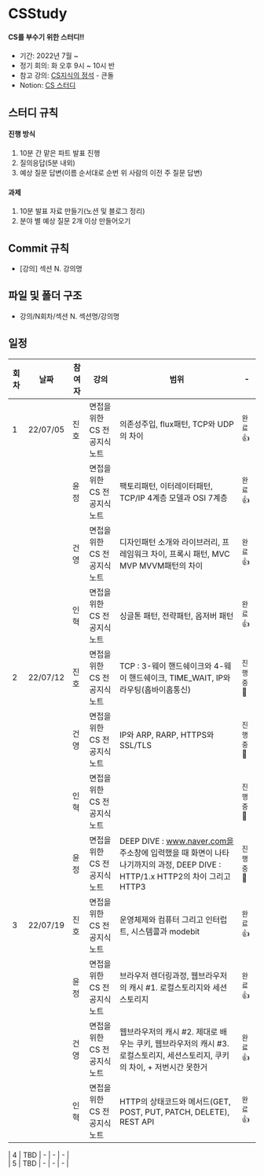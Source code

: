 # CSStudy
#### CS를 부수기 위한 스터디!!

- 기간: 2022년 7월 ~
- 정기 회의: 화 오후 9시 ~ 10시 반
- 참고 강의: [CS지식의 정석](https://www.inflearn.com/course/%EA%B0%9C%EB%B0%9C%EC%9E%90-%EB%A9%B4%EC%A0%91-cs-%ED%8A%B9%EA%B0%95) - 큰돌
- Notion: [CS 스터디](https://www.notion.so/CS-218f4f2c65ee4d5ca85709427fd210da)
## 스터디 규칙
#### 진행 방식
1. 10분 간 맡은 파트 발표 진행
2. 질의응답(5분 내외)
3. 예상 질문 답변(이름 순서대로 순번 위 사람의 이전 주 질문 답변)
#### 과제
1. 10분 발표 자료 만들기(노션 및 블로그 정리)
2. 분야 별 예상 질문 2개 이상 만들어오기

## Commit 규칙
* [강의] 섹션 N. 강의명
## 파일 및 폴더 구조
* 강의/N회차/섹션 N. 섹션명/강의명

## 일정

| 회차 | 날짜 | 참여자 | 강의 | 범위 | - | 
| --- | --- | --- | --- |--- | --- |
| 1 | 22/07/05 | 진호 | 면접을 위한 CS 전공지식 노트 | 의존성주입, flux패턴, TCP와 UDP의 차이  | `완료`👍 |
|   |          | 윤정 | 면접을 위한 CS 전공지식 노트 | 팩토리패턴, 이터레이터패턴, TCP/IP 4계층 모델과 OSI 7계층 | `완료`👍 |
|   |          | 건영 | 면접을 위한 CS 전공지식 노트 | 디자인패턴 소개와 라이브러리, 프레임워크 차이, 프록시 패턴, MVC MVP MVVM패턴의 차이 | `완료`👍 |
|   |          | 인혁 | 면접을 위한 CS 전공지식 노트 | 싱글톤 패턴, 전략패턴, 옵저버 패턴 | `완료`👍 |
| 2 | 22/07/12 | 진호 |면접을 위한 CS 전공지식 노트 | TCP : 3-웨이 핸드쉐이크와 4-웨이 핸드쉐이크, TIME_WAIT, IP와 라우팅(홉바이홉통신) | `진행중`🏃 |
|   |          | 건영 |면접을 위한 CS 전공지식 노트 | IP와 ARP, RARP, HTTPS와 SSL/TLS  | `진행중`🏃 |
|   |          | 인혁 |면접을 위한 CS 전공지식 노트 | | `진행중`🏃 |
|   |          | 윤정 |면접을 위한 CS 전공지식 노트 | DEEP DIVE : www.naver.com을 주소창에 입력했을 때 화면이 나타나기까지의 과정, DEEP DIVE : HTTP/1.x HTTP2의 차이 그리고 HTTP3 | `진행중`🏃 |
| 3 | 22/07/19 | 진호 | 면접을 위한 CS 전공지식 노트 |운영체제와 컴퓨터 그리고 인터럽트, 시스템콜과 modebit| `완료`👍 |
|   |          | 윤정 | 면접을 위한 CS 전공지식 노트 |브라우저 렌더링과정, 웹브라우저의 캐시 #1. 로컬스토리지와 세션스토리지| `완료`👍 |
|   |          | 건영 | 면접을 위한 CS 전공지식 노트 |웹브라우저의 캐시 #2. 제대로 배우는 쿠키, 웹브라우저의 캐시 #3. 로컬스토리지, 세션스토리지, 쿠키의 차이, + 저번시간 못한거| `완료`👍 |
|   |          | 인혁 | 면접을 위한 CS 전공지식 노트 |HTTP의 상태코드와 메서드(GET, POST, PUT, PATCH, DELETE), REST API | `완료`👍 |

| 4 | TBD | - | - | - |  
| 5 | TBD | - | - | - |  
